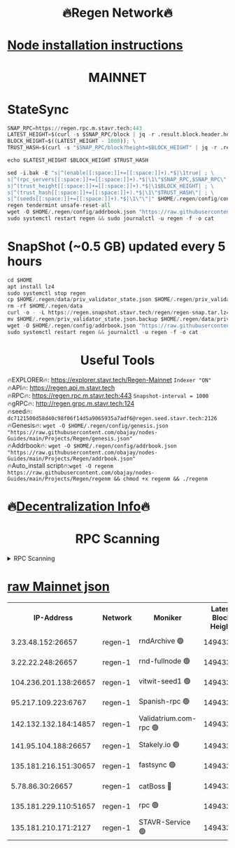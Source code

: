 <h1 align="center"> 🔥Regen Network🔥</h1>

[Node installation instructions](https://github.com/obajay/nodes-Guides/tree/main/Projects/Regen)
=
<h1 align="center"> MAINNET</h1>

# StateSync
```python
SNAP_RPC=https://regen.rpc.m.stavr.tech:443
LATEST_HEIGHT=$(curl -s $SNAP_RPC/block | jq -r .result.block.header.height); \
BLOCK_HEIGHT=$((LATEST_HEIGHT - 1000)); \
TRUST_HASH=$(curl -s "$SNAP_RPC/block?height=$BLOCK_HEIGHT" | jq -r .result.block_id.hash)

echo $LATEST_HEIGHT $BLOCK_HEIGHT $TRUST_HASH

sed -i.bak -E "s|^(enable[[:space:]]+=[[:space:]]+).*$|\1true| ; \
s|^(rpc_servers[[:space:]]+=[[:space:]]+).*$|\1\"$SNAP_RPC,$SNAP_RPC\"| ; \
s|^(trust_height[[:space:]]+=[[:space:]]+).*$|\1$BLOCK_HEIGHT| ; \
s|^(trust_hash[[:space:]]+=[[:space:]]+).*$|\1\"$TRUST_HASH\"| ; \
s|^(seeds[[:space:]]+=[[:space:]]+).*$|\1\"\"|" $HOME/.regen/config/config.toml
regen tendermint unsafe-reset-all
wget -O $HOME/.regen/config/addrbook.json "https://raw.githubusercontent.com/obajay/nodes-Guides/main/Projects/Regen/addrbook.json"
sudo systemctl restart regen && sudo journalctl -u regen -f -o cat
```
# SnapShot (~0.5 GB) updated every 5 hours
```python
cd $HOME
apt install lz4
sudo systemctl stop regen
cp $HOME/.regen/data/priv_validator_state.json $HOME/.regen/priv_validator_state.json.backup
rm -rf $HOME/.regen/data
curl -o - -L https://regen.snapshot.stavr.tech/regen/regen-snap.tar.lz4 | lz4 -c -d - | tar -x -C $HOME/.regen --strip-components 2
mv $HOME/.regen/priv_validator_state.json.backup $HOME/.regen/data/priv_validator_state.json
wget -O $HOME/.regen/config/addrbook.json "https://raw.githubusercontent.com/obajay/nodes-Guides/main/Projects/Regen/addrbook.json"
sudo systemctl restart regen && journalctl -u regen -f -o cat
```

 <h1 align="center"> Useful Tools</h1>

🔥EXPLORER🔥:     https://explorer.stavr.tech/Regen-Mainnet        `Indexer "ON"` \
🔥API🔥:          https://regen.api.m.stavr.tech \
🔥RPC🔥:          https://regen.rpc.m.stavr.tech:443              `Snapshot-interval = 1000` \
🔥gRPC🔥:         http://regen.grpc.m.stavr.tech:124 \
🔥seed🔥:      `dc7121500d58d40c98f06f14d5a9065935a7adf6@regen.seed.stavr.tech:2126` \
🔥Genesis🔥:   `wget -O $HOME/.regen/config/genesis.json "https://raw.githubusercontent.com/obajay/nodes-Guides/main/Projects/Regen/genesis.json"` \
🔥Addrbook🔥:  `wget -O $HOME/.regen/config/addrbook.json "https://raw.githubusercontent.com/obajay/nodes-Guides/main/Projects/Regen/addrbook.json"` \
🔥Auto_install script🔥:`wget -O regenm https://raw.githubusercontent.com/obajay/nodes-Guides/main/Projects/Regen/regenm && chmod +x regenm && ./regenm`

🔥[Decentralization Info](https://github.com/obajay/StateSync-snapshots/tree/main/Projects/Regen/Decentralization)🔥
=
<h1 align="center"> RPC Scanning</h1>

<details>
<summary>RPC Scanning</summary>

<h2 align="center"> We scan nodes in real time every 4 hours. And we provide the final result of RPC endpoints.
We cannot influence the operation of these nodes in any way. </h2>


```python
If Voting Power is higher than 0 --> then the Node is a validator of the network and may be subject to attack and be a potential threat to the chain.
```
```python
We marked such validators with a red symbol
```

</details>

[raw Mainnet json](https://rpc-check.regenm.stavr.tech/regenm/rpc-regenm-result.json)
=


<table><tr><th>IP-Address</th><th>Network</th><th>Moniker</th><th>Latest Block Height</th><th>Earliest Block Height</th><th>Catching Up</th><th>Tx Index</th><th>Voting Power</th><th>Scan Time</th></tr><tr><td>3.23.48.152:26657</td><td>regen-1</td><td>rndArchive 🟢</td><td>14943354</td><td>1</td><td>False</td><td>on</td><td>0</td><td>2024-03-02T14:58:54.968494426UTC</td></tr><tr><td>3.22.22.248:26657</td><td>regen-1</td><td>rnd-fullnode 🟢</td><td>14943354</td><td>4134001</td><td>False</td><td>on</td><td>0</td><td>2024-03-02T14:58:52.311610410UTC</td></tr><tr><td>104.236.201.138:26657</td><td>regen-1</td><td>vitwit-seed1 🟢</td><td>14943350</td><td>8943001</td><td>False</td><td>on</td><td>0</td><td>2024-03-02T14:58:28.574303465UTC</td></tr><tr><td>95.217.109.223:6767</td><td>regen-1</td><td>Spanish-rpc 🟢</td><td>14943357</td><td>10068001</td><td>False</td><td>on</td><td>0</td><td>2024-03-02T14:59:08.036261667UTC</td></tr><tr><td>142.132.132.184:14857</td><td>regen-1</td><td>Validatrium.com-rpc 🟢</td><td>14943357</td><td>11175001</td><td>False</td><td>on</td><td>0</td><td>2024-03-02T14:59:08.233378859UTC</td></tr><tr><td>141.95.104.188:26657</td><td>regen-1</td><td>Stakely.io 🟢</td><td>14943353</td><td>13442501</td><td>False</td><td>on</td><td>0</td><td>2024-03-02T14:58:45.506307190UTC</td></tr><tr><td>135.181.216.151:30657</td><td>regen-1</td><td>fastsync 🟢</td><td>14943355</td><td>14457001</td><td>False</td><td>off</td><td>0</td><td>2024-03-02T14:58:57.563528597UTC</td></tr><tr><td>5.78.86.30:26657</td><td>regen-1</td><td>catBoss 🔴</td><td>14943359</td><td>14797001</td><td>False</td><td>on</td><td>9086634999</td><td>2024-03-02T14:59:23.551045635UTC</td></tr><tr><td>135.181.229.110:51657</td><td>regen-1</td><td>rpc 🟢</td><td>14943352</td><td>14844001</td><td>False</td><td>on</td><td>0</td><td>2024-03-02T14:58:43.239178614UTC</td></tr><tr><td>135.181.210.171:2127</td><td>regen-1</td><td>STAVR-Service 🟢</td><td>14943360</td><td>14941001</td><td>False</td><td>on</td><td>0</td><td>2024-03-02T14:59:27.927968676UTC</td></tr></table>
